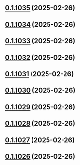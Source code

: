 ## [0.1.1035](https://github.com/binary-braids/terraform-oracle/compare/v0.1.1034...v0.1.1035) (2025-02-26)



## [0.1.1034](https://github.com/binary-braids/terraform-oracle/compare/v0.1.1033...v0.1.1034) (2025-02-26)



## [0.1.1033](https://github.com/binary-braids/terraform-oracle/compare/v0.1.1032...v0.1.1033) (2025-02-26)



## [0.1.1032](https://github.com/binary-braids/terraform-oracle/compare/v0.1.1031...v0.1.1032) (2025-02-26)



## [0.1.1031](https://github.com/binary-braids/terraform-oracle/compare/v0.1.1030...v0.1.1031) (2025-02-26)



## [0.1.1030](https://github.com/binary-braids/terraform-oracle/compare/v0.1.1029...v0.1.1030) (2025-02-26)



## [0.1.1029](https://github.com/binary-braids/terraform-oracle/compare/v0.1.1028...v0.1.1029) (2025-02-26)



## [0.1.1028](https://github.com/binary-braids/terraform-oracle/compare/v0.1.1027...v0.1.1028) (2025-02-26)



## [0.1.1027](https://github.com/binary-braids/terraform-oracle/compare/v0.1.1026...v0.1.1027) (2025-02-26)



## [0.1.1026](https://github.com/binary-braids/terraform-oracle/compare/v0.1.1025...v0.1.1026) (2025-02-26)



